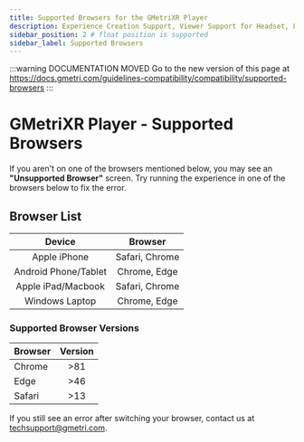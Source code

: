 ```yaml
---
title: Supported Browsers for the GMetriXR Player
description: Experience Creation Support, Viewer Support for Headset, Laptops, Android, Phone, iOS Phone, Feature Compatibility with Full Screen / VR mode, Media Codec Compatibility, Video Audio Formats.
sidebar_position: 2 # float position is supported
sidebar_label: Supported Browsers
---
```


<head>
  <link rel="canonical" href="https://docs.gmetri.com/guidelines-compatibility/compatibility/supported-browsers" />
</head>

:::warning DOCUMENTATION MOVED
Go to the new version of this page at https://docs.gmetri.com/guidelines-compatibility/compatibility/supported-browsers
:::

# GMetriXR Player - Supported Browsers

If you aren't on one of the browsers mentioned below, you may see an **"Unsupported Browser"** screen.
Try running the experience in one of the browsers below to fix the error.

## Browser List

| Device                  | Browser          |
| :---:                   | :---:            |
| Apple iPhone            | Safari, Chrome   |
| Android Phone/Tablet    | Chrome, Edge     |
| Apple iPad/Macbook      | Safari, Chrome   |
| Windows Laptop          | Chrome, Edge     |

### Supported Browser Versions

| Browser                               | Version  |
|:---                                   | :---:    |
| Chrome                                | >81      |
| Edge                                  | >46      |
| Safari                                | >13      |

If you still see an error after switching your browser, contact us at techsupport@gmetri.com.
